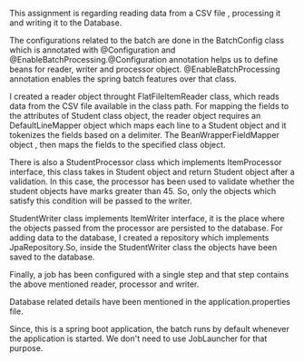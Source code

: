 This assignment is regarding reading data from a CSV file , processing it and writing it to the Database.

The configurations related to the batch are done in the BatchConfig class which is annotated with @Configuration and @EnableBatchProcessing.@Configuration annotation helps us to define beans for reader, writer and processor object. @EnableBatchProcessing annotation enables the spring batch features over that class.

I created a reader object throught FlatFileItemReader class, which reads data from the CSV file available in the class path.
For mapping the fields to the attributes of Student class object, the reader object requires an DefaultLineMapper object which maps each line to a Student object and it 
tokenizes the fields based on a delimiter. The BeanWrapperFieldMapper object , then maps the fields to the specified class object.

There is also a StudentProcessor class which implements ItemProcessor interface, this class takes in Student object and return Student object after a validation. In 
this case, the processor has been used to validate whether the student objects have marks greater than 45. So, only the objects which satisfy this condition will be passed 
to the writer.

StudentWriter class implements ItemWriter interface, it is the place where the objects passed from the processor are persisted to the database.
For adding data to the database, I created a repository which implements JpaRepository.So, inside the StudentWriter class the objects have been saved to the database.

Finally, a job  has been configured with a single step and that step contains the above mentioned reader, processor and writer.

Database related details have been mentioned in the application.properties file.

Since, this is a spring boot application, the batch runs by default whenever the application is started. We don't need to use JobLauncher for that purpose.
